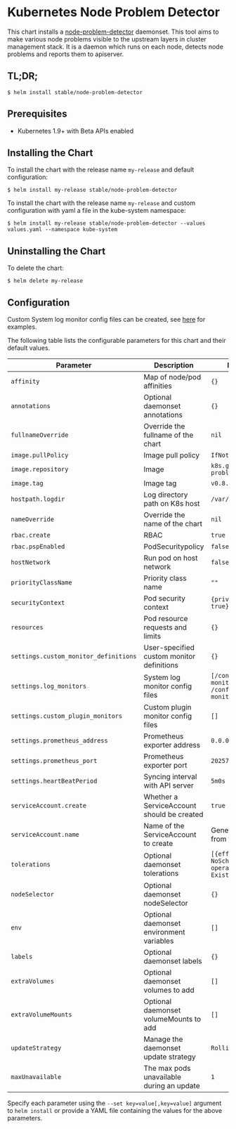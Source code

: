 # Kubernetes Node Problem Detector

This chart installs a [node-problem-detector](https://github.com/kubernetes/node-problem-detector) daemonset. This tool aims to make various node problems visible to the upstream layers in cluster management stack. It is a daemon which runs on each node, detects node problems and reports them to apiserver.

## TL;DR;

```console
$ helm install stable/node-problem-detector
```

## Prerequisites

- Kubernetes 1.9+ with Beta APIs enabled

## Installing the Chart

To install the chart with the release name `my-release` and default configuration:

```console
$ helm install my-release stable/node-problem-detector
```

To install the chart with the release name `my-release` and custom configuration with yaml a file in the kube-system namespace:

```console
$ helm install my-release stable/node-problem-detector --values values.yaml --namespace kube-system
```

## Uninstalling the Chart

To delete the chart:

```console
$ helm delete my-release
```

## Configuration

Custom System log monitor config files can be created, see [here](https://github.com/kubernetes/node-problem-detector/tree/master/config) for examples.

The following table lists the configurable parameters for this chart and their default values.

| Parameter                             | Description                                | Default                                                      |
|---------------------------------------|--------------------------------------------|--------------------------------------------------------------|
| `affinity`                            | Map of node/pod affinities                 | `{}`                                                         |
| `annotations`                         | Optional daemonset annotations             | `{}`                                                         |
| `fullnameOverride`                    | Override the fullname of the chart         | `nil`                                                        |
| `image.pullPolicy`                    | Image pull policy                          | `IfNotPresent`                                               |
| `image.repository`                    | Image                                      | `k8s.gcr.io/node-problem-detector`                           |
| `image.tag`                           | Image tag                                  | `v0.8.1`                                                     |
| `hostpath.logdir`                     | Log directory path on K8s host             | `/var/log`                                                   |
| `nameOverride`                        | Override the name of the chart             | `nil`                                                        |
| `rbac.create`                         | RBAC                                       | `true`                                                       |
| `rbac.pspEnabled`                     | PodSecuritypolicy                          | `false`                                                      |
| `hostNetwork`                         | Run pod on host network                    | `false`                                                      |
| `priorityClassName`                   | Priority class name                        | `""`                                                         |
| `securityContext`                     | Pod security context                       | `{privileged: true}`                                         |
| `resources`                           | Pod resource requests and limits           | `{}`                                                         |
| `settings.custom_monitor_definitions` | User-specified custom monitor definitions  | `{}`                                                         |
| `settings.log_monitors`               | System log monitor config files            | `[/config/kernel-monitor.json, /config/docker-monitor.json]` |
| `settings.custom_plugin_monitors`     | Custom plugin monitor config files         | `[]`                                                         |
| `settings.prometheus_address`         | Prometheus exporter address                | `0.0.0.0`                                                    |
| `settings.prometheus_port`            | Prometheus exporter port                   | `20257`                                                      |
| `settings.heartBeatPeriod`            | Syncing interval with API server           | `5m0s`                                                       |
| `serviceAccount.create`               | Whether a ServiceAccount should be created | `true`                                                       |
| `serviceAccount.name`                 | Name of the ServiceAccount to create       | Generated value from template                                |
| `tolerations`                         | Optional daemonset tolerations             | `[{effect: NoSchedule, operator: Exists}]`                   |
| `nodeSelector`                        | Optional daemonset nodeSelector            | `{}`                                                         |
| `env`                                 | Optional daemonset environment variables   | `[]`                                                         |
| `labels`                              | Optional daemonset labels                  | `{}`                                                         |
| `extraVolumes`                        | Optional daemonset volumes to add          | `[]`                                                         |
| `extraVolumeMounts`                   | Optional daemonset volumeMounts to add     | `[]`                                                         |
| `updateStrategy`                      | Manage the daemonset update strategy       | `RollingUpdate`                                              |
| `maxUnavailable`                      | The max pods unavailable during an update  | `1`                                                          |

Specify each parameter using the `--set key=value[,key=value]` argument to `helm install` or provide a YAML file containing the values for the above parameters.
